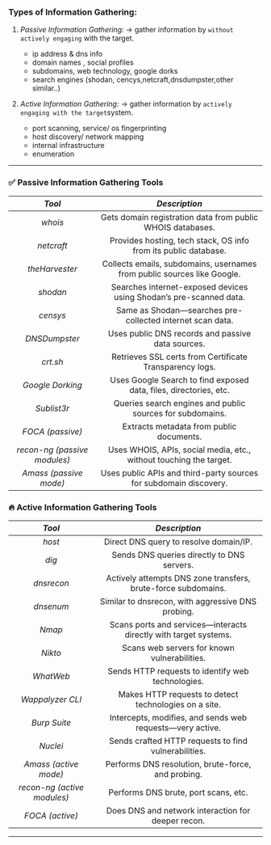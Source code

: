 ### **Types of Information Gathering:** 

1) *Passive Information Gathering:*
	-> gather information by `without actively engaging` with the target.
	- ip address & dns info
	- domain names , social profiles
	- subdomains, web technology, google dorks
	- search engines (shodan, cencys,netcraft,dnsdumpster,other similar..)

2) *Active Information Gathering:*
	-> gather information by `actively engaging with the target`system.
	- port scanning, service/ os fingerprinting 
	- host discovery/ network mapping
	- internal infrastructure
	- enumeration

---
### ✅ **Passive Information Gathering Tools**

|           *Tool*           |                              *Description*                              |
| :------------------------: | :---------------------------------------------------------------------: |
|           *whois*            |       Gets domain registration data from public WHOIS databases.        |
|          *netcraft*          |     Provides hosting, tech stack, OS info from its public database.     |
|        *theHarvester*        | Collects emails, subdomains, usernames from public sources like Google. |
|           *shodan*           |   Searches internet-exposed devices using Shodan’s pre-scanned data.    |
|           *censys*           |        Same as Shodan—searches pre-collected internet scan data.        |
|        *DNSDumpster*         |            Uses public DNS records and passive data sources.            |
|           *crt.sh*           |         Retrieves SSL certs from Certificate Transparency logs.         |
|       *Google Dorking*       |    Uses Google Search to find exposed data, files, directories, etc.    |
|         *Sublist3r*          |        Queries search engines and public sources for subdomains.        |
|       *FOCA (passive)*       |                Extracts metadata from public documents.                 |
| *recon-ng (passive modules)* |   Uses WHOIS, APIs, social media, etc., without touching the target.    |
|    *Amass (passive mode)*    |    Uses public APIs and third-party sources for subdomain discovery.    |
### 🔥 **Active Information Gathering Tools**

|          *Tool*           |                          *Description*                           |
| :-----------------------: | :--------------------------------------------------------------: |
|           *host*            |              Direct DNS query to resolve domain/IP.              |
|            *dig*            |            Sends DNS queries directly to DNS servers.            |
|         *dnsrecon*          |  Actively attempts DNS zone transfers, brute-force subdomains.   |
|          *dnsenum*          |        Similar to dnsrecon, with aggressive DNS probing.         |
|           *Nmap*            | Scans ports and services—interacts directly with target systems. |
|           *Nikto*           |           Scans web servers for known vulnerabilities.           |
|          *WhatWeb*          |        Sends HTTP requests to identify web technologies.         |
|      *Wappalyzer CLI*       |      Makes HTTP requests to detect technologies on a site.       |
|        *Burp Suite*         |    Intercepts, modifies, and sends web requests—very active.     |
|          *Nuclei*           |       Sends crafted HTTP requests to find vulnerabilities.       |
|    *Amass (active mode)*    |        Performs DNS resolution, brute-force, and probing.        |
| *recon-ng (active modules)* |               Performs DNS brute, port scans, etc.               |
|       *FOCA (active)*       |        Does DNS and network interaction for deeper recon.        |

---

